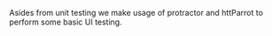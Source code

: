 Asides from unit testing we make usage of protractor and httParrot to perform some basic UI testing.

